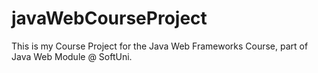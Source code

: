 # javaWebCourseProject
This is my Course Project for the Java Web Frameworks Course, part of Java Web Module @ SoftUni.
